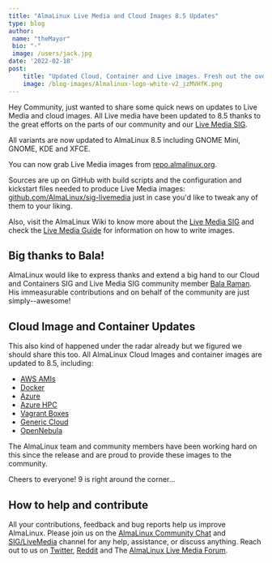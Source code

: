 ```yaml
---
title: "AlmaLinux Live Media and Cloud Images 8.5 Updates"
type: blog
author: 
 name: "theMayor"
 bio: "-"
 image: /users/jack.jpg
date: '2022-02-18'
post:
    title: "Updated Cloud, Container and Live images. Fresh out the oven."
    image: /blog-images/Almalinux-logo-white-v2_jzMVHfK.png
---
```


Hey Community, just wanted to share some quick news on updates to Live Media and cloud images. All Live media have been updated to 8.5 thanks to the great efforts on the parts of our community and our [Live Media SIG](https://chat.almalinux.org/almalinux/channels/siglivemedia).

All variants are now updated to AlmaLinux 8.5 including GNOME Mini, GNOME, KDE and XFCE.

You can now grab Live Media images from [repo.almalinux.org](https://repo.almalinux.org/almalinux/8/live/x86_64/).

Sources are up on GitHub with build scripts and the configuration and kickstart files needed to produce Live Media images: [github.com/AlmaLinux/sig-livemedia](https://github.com/AlmaLinux/sig-livemedia) just in case you'd like to tweak any of them to your liking.

Also, visit the AlmaLinux Wiki to know more about the [Live Media SIG](https://wiki.almalinux.org/sigs/LiveMedia) and check the [Live Media Guide](https://wiki.almalinux.org/LiveMedia.html) for information on how to write images.

## Big thanks to Bala!

AlmaLinux would like to express thanks and extend a big hand to our Cloud and Containers SIG and Live Media SIG community member [Bala Raman](https://github.com/srbala). His immeasurable contributions and on behalf of the community are just simply--awesome!

## Cloud Image and Container Updates

This also kind of happened under the radar already but we figured we should share this too. All AlmaLinux Cloud Images and container images are updated to 8.5, including:

- [AWS AMIs](https://wiki.almalinux.org/cloud/AWS.html)
- [Docker](https://hub.docker.com/_/almalinux)
- [Azure](https://azuremarketplace.microsoft.com/en-us/marketplace/apps/almalinux.almalinux)
- [Azure HPC](https://azuremarketplace.microsoft.com/en-us/marketplace/apps/almalinux.almalinux-hpc?tab=Overview)
- [Vagrant Boxes](https://app.vagrantup.com/almalinux/boxes/8)
- [Generic Cloud](https://wiki.almalinux.org/cloud/Generic-cloud.html)
- [OpenNebula](https://wiki.almalinux.org/cloud/OpenNebula.html)

The AlmaLinux team and community members have been working hard on this since the release and are proud to provide these images to the community.

Cheers to everyone! 9 is right around the corner...

## How to help and contribute

All your contributions, feedback and bug reports help us improve AlmaLinux. Please join us on the [AlmaLinux Community Chat](https://chat.almalinux.org/) and [SIG/LiveMedia](https://chat.almalinux.org/almalinux/channels/siglivemedia) channel for any help, assistance, or discuss anything. Reach out to us on [Twitter](https://twitter.com/almalinux), [Reddit](https://reddit.com/r/almalinux) and The [AlmaLinux Live Media Forum](https://almalinux.discourse.group/c/sigs/live-media/26).
